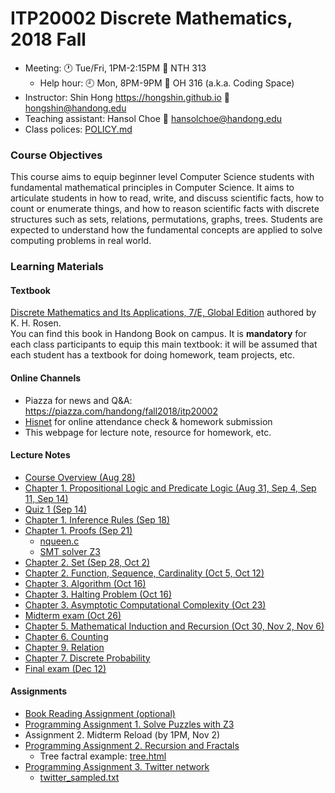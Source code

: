 # ITP20002 Discrete Mathematics, 2018 Fall #

* Meeting: :clock1: Tue/Fri, 1PM-2:15PM :door: NTH 313
  - Help hour: :clock9: Mon, 8PM-9PM :door: OH 316 (a.k.a. Coding Space)
* Instructor: Shin Hong https://hongshin.github.io :email: hongshin@handong.edu
* Teaching assistant: Hansol Choe :email: hansolchoe@handong.edu
* Class polices: [POLICY.md](POLICY.md)

### Course Objectives ###
This course aims to equip beginner level Computer Science students with fundamental mathematical principles in Computer Science. It aims to articulate students in how to read, write, and discuss scientific facts, how to count or enumerate things, and how to reason scientific facts with discrete structures such as sets, relations, permutations, graphs, trees. Students are expected to understand how the fundamental concepts are applied to solve computing problems in real world.

### Learning Materials ###
#### Textbook ####
[Discrete Mathematics and Its Applications, 7/E, Global Edition](http://www.kyobobook.co.kr/product/detailViewEng.laf?ejkGb=ENG&mallGb=ENG&barcode=9789814670135&orderClick=LAG&Kc=) authored by K. H. Rosen.  
You can find this book in Handong Book on campus. It is **mandatory** for each class participants to equip this main textbook: it will be assumed that each student has a textbook for doing homework, team projects, etc.

#### Online Channels ####
* Piazza for news and Q&A: https://piazza.com/handong/fall2018/itp20002
* [Hisnet](http://hisnet.handong.edu) for online attendance check & homework submission
* This webpage for lecture note, resource for homework, etc.

#### Lecture Notes  ####
* [Course Overview (Aug 28)](notes/syllabus.pdf)  
* [Chapter 1. Propositional Logic and Predicate Logic (Aug 31, Sep 4, Sep 11, Sep 14)](notes/Ch1-Logic.pdf)
* [Quiz 1 (Sep 14)](notes/quiz1.pdf)
* [Chapter 1. Inference Rules (Sep 18)](notes/Ch1-Inference-Rule.pdf)
* [Chapter 1. Proofs (Sep 21)](notes/Ch1-Proof.pdf)
  * [nqueen.c](notes/nqueen.c)
  * [SMT solver Z3](https://github.com/Z3Prover/z3)
* [Chapter 2. Set (Sep 28, Oct 2)](notes/Ch2-Set.pdf)
* [Chapter 2. Function, Sequence, Cardinality (Oct 5, Oct 12)](notes/Ch2-Function.pdf)
* [Chapter 3. Algorithm (Oct 16)](notes/Ch3-Algorithm.pdf)
* [Chapter 3. Halting Problem (Oct 16)](notes/Ch3-HaltingProblem.pdf)
* [Chapter 3. Asymptotic Computational Complexity (Oct 23)](notes/Ch3-AsymptoticComplexity.pdf)
* [Midterm exam (Oct 26)](notes/problems.pdf)
* [Chapter 5. Mathematical Induction and Recursion (Oct 30, Nov 2, Nov 6)](notes/Ch5.pdf)
* [Chapter 6. Counting](notes/Ch6.pdf)
* [Chapter 9. Relation](notes/Ch9.pdf)
* [Chapter 7. Discrete Probability](notes/Chapter7.pptx)
* [Final exam (Dec 12)](notes/final.pdf)

#### Assignments ####
* [Book Reading Assignment (optional)](assignments/book.md)
* [Programming Assignment 1. Solve Puzzles with Z3](assignments/pa1.pdf)
* Assignment 2. Midterm Reload (by 1PM, Nov 2)
* [Programming Assignment 2. Recursion and Fractals](assignments/pa2.pdf)
	- Tree factral example: [tree.html](assignments/tree.html)
* [Programming Assignment 3. Twitter network](assignments/pa3.pdf)
	- [twitter_sampled.txt](assignments/twitter_sampled.txt)
<!--
Nov 09.  
Nov 13.  
Nov 16.  
Nov 20.  
Nov 23.  
Nov 27.  
Nov 30.   
Dec 04.  
Dec 07. Term project demo  
Dec 11.  
Dec 14. Final exam: written & programming exam  
-->
